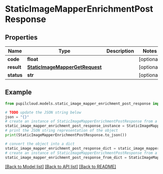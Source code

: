 # StaticImageMapperEnrichmentPostResponse


## Properties

Name | Type | Description | Notes
------------ | ------------- | ------------- | -------------
**code** | **float** |  | [optional] 
**result** | [**StaticImageMapperGetRequest**](StaticImageMapperGetRequest.md) |  | [optional] 
**status** | **str** |  | [optional] 

## Example

```python
from pupilcloud.models.static_image_mapper_enrichment_post_response import StaticImageMapperEnrichmentPostResponse

# TODO update the JSON string below
json = "{}"
# create an instance of StaticImageMapperEnrichmentPostResponse from a JSON string
static_image_mapper_enrichment_post_response_instance = StaticImageMapperEnrichmentPostResponse.from_json(json)
# print the JSON string representation of the object
print(StaticImageMapperEnrichmentPostResponse.to_json())

# convert the object into a dict
static_image_mapper_enrichment_post_response_dict = static_image_mapper_enrichment_post_response_instance.to_dict()
# create an instance of StaticImageMapperEnrichmentPostResponse from a dict
static_image_mapper_enrichment_post_response_from_dict = StaticImageMapperEnrichmentPostResponse.from_dict(static_image_mapper_enrichment_post_response_dict)
```
[[Back to Model list]](../README.md#documentation-for-models) [[Back to API list]](../README.md#documentation-for-api-endpoints) [[Back to README]](../README.md)


